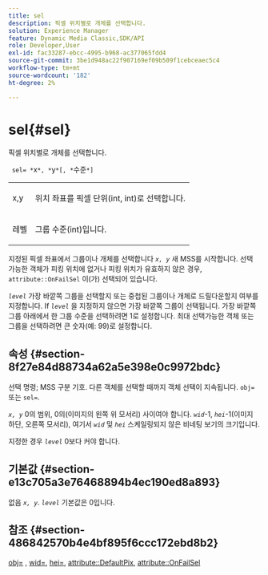 ```yaml
---
title: sel
description: 픽셀 위치별로 개체를 선택합니다.
solution: Experience Manager
feature: Dynamic Media Classic,SDK/API
role: Developer,User
exl-id: fac33287-ebcc-4995-b968-ac377065fdd4
source-git-commit: 3be1d948ac22f907169ef09b509f1cebceaec5c4
workflow-type: tm+mt
source-wordcount: '182'
ht-degree: 2%

---
```


# sel{#sel}

픽셀 위치별로 개체를 선택합니다.

` sel= *`x`*, *`y`*[, *`수준`*]`

<table id="simpletable_247FF35D791C43D3AB433B8CF49F8C91"> 
 <tr class="strow"> 
  <td class="stentry"> <p> <span class="varname"> x,y </span> </p> </td> 
  <td class="stentry"> <p>위치 좌표를 픽셀 단위(int, int)로 선택합니다. </p> </td> 
 </tr> 
 <tr class="strow"> 
  <td class="stentry"> <p> <span class="varname"> 레벨 </span> </p> </td> 
  <td class="stentry"> <p>그룹 수준(int)입니다. </p> </td> 
 </tr> 
</table>

지정된 픽셀 좌표에서 그룹이나 개체를 선택합니다 *`x, y`* 새 MSS를 시작합니다. 선택 가능한 객체가 피킹 위치에 없거나 피킹 위치가 유효하지 않은 경우, `attribute::OnFailSel` 이(가) 선택되어 있습니다.

*`level`* 가장 바깥쪽 그룹을 선택할지 또는 중첩된 그룹이나 개체로 드릴다운할지 여부를 지정합니다. If *`level`* 을 지정하지 않으면 가장 바깥쪽 그룹이 선택됩니다. 가장 바깥쪽 그룹 아래에서 한 그룹 수준을 선택하려면 1로 설정합니다. 최대 선택가능한 객체 또는 그룹을 선택하려면 큰 숫자(예: 99)로 설정합니다.

## 속성 {#section-8f27e84d88734a62a5e398e0c9972bdc}

선택 명령; MSS 구분 기호. 다른 객체를 선택할 때까지 객체 선택이 지속됩니다. `obj=` 또는 `sel=`.

*`x, y`* 0의 범위, 0의(이미지의 왼쪽 위 모서리) 사이여야 합니다. *`wid`*-1, *`hei`*-1(이미지 하단, 오른쪽 모서리), 여기서 *`wid`* 및 *`hei`* 스케일링되지 않은 비네팅 보기의 크기입니다.

지정한 경우 *`level`* 0보다 커야 합니다.

## 기본값 {#section-e13c705a3e76468894b4ec190ed8a893}

없음 *`x, y`*. *`level`* 기본값은 0입니다.

## 참조 {#section-486842570b4e4bf895f6ccc172ebd8b2}

[obj=](../../../../../ir-api/http-protocol/image-rendering-api-ref/c-ir-http-protocol-ref/c-ir-http-protocol-command-reference/r-ir-obj.md#reference-31e7dac7931b4e0eb3c7589f120a1e6a) , [wid=](../../../../../ir-api/http-protocol/image-rendering-api-ref/c-ir-http-protocol-ref/c-ir-http-protocol-command-reference/r-ir-wid.md#reference-b7e691b0624941168c94b2749ae233ec), [hei=](../../../../../ir-api/http-protocol/image-rendering-api-ref/c-ir-http-protocol-ref/c-ir-http-protocol-command-reference/r-ir-hei.md#reference-1c08f60365a94417a39867c09cac5478), [attribute::DefaultPix](../../../../../ir-api/material-cat/image-rendering-api-ref/c-ir-material-catalog/c-ir-attributes-reference/r-ir-defaultpix.md#reference-102c98f9b5d24d2aaaeb756653fb0e6f), [attribute::OnFailSel](../../../../../ir-api/material-cat/image-rendering-api-ref/c-ir-material-catalog/c-ir-attributes-reference/r-ir-onfailsel.md#reference-f95e4a4a3c02412b87a2b0acca8a5513)
